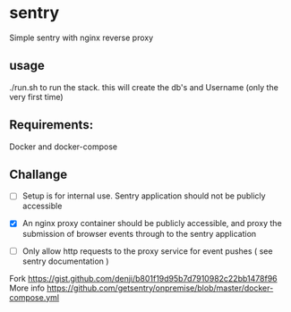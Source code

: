 # sentry
Simple sentry with nginx reverse proxy

## usage

./run.sh to run the stack. this will create the db's and Username (only the very first time)

## Requirements:
 Docker and docker-compose

## Challange
- [ ]  Setup is for internal use. Sentry application should not be publicly accessible
- [x] An nginx proxy container should be publicly accessible,  and proxy the submission of browser events through  to the sentry application
- [ ] Only allow http requests to the proxy service for event pushes ( see sentry documentation )


Fork https://gist.github.com/denji/b801f19d95b7d7910982c22bb1478f96
More info https://github.com/getsentry/onpremise/blob/master/docker-compose.yml
